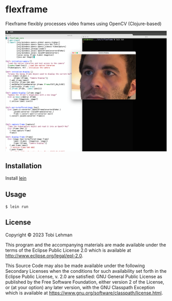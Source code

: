 # flexframe
Flexframe flexibly processes video frames using OpenCV (Clojure-based)

![screenshot of running the flexframe Swing UI](flexframe.png)


## Installation

Install [lein](https://leiningen.com)

## Usage

    $ lein run

## License

Copyright © 2023 Tobi Lehman

This program and the accompanying materials are made available under the
terms of the Eclipse Public License 2.0 which is available at
http://www.eclipse.org/legal/epl-2.0.

This Source Code may also be made available under the following Secondary
Licenses when the conditions for such availability set forth in the Eclipse
Public License, v. 2.0 are satisfied: GNU General Public License as published by
the Free Software Foundation, either version 2 of the License, or (at your
option) any later version, with the GNU Classpath Exception which is available
at https://www.gnu.org/software/classpath/license.html.

